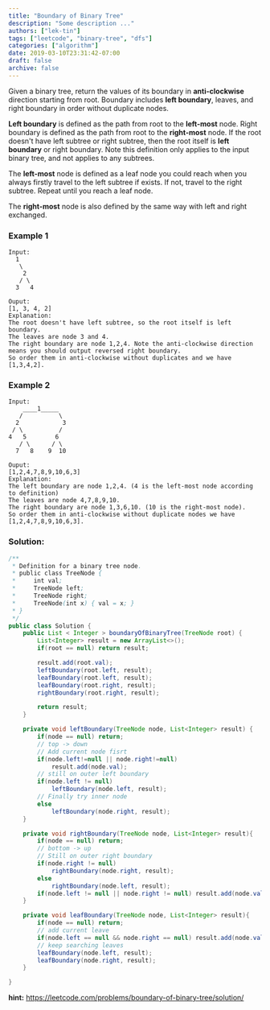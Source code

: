 ```yaml
---
title: "Boundary of Binary Tree"
description: "Some description ..."
authors: ["lek-tin"]
tags: ["leetcode", "binary-tree", "dfs"]
categories: ["algorithm"]
date: 2019-03-10T23:31:42-07:00
draft: false
archive: false
---
```

Given a binary tree, return the values of its boundary in **anti-clockwise** direction starting from root. Boundary includes **left boundary**, leaves, and right boundary in order without duplicate nodes.

**Left boundary** is defined as the path from root to the **left-most** node. Right boundary is defined as the path from root to the **right-most** node. If the root doesn't have left subtree or right subtree, then the root itself is **left boundary** or right boundary. Note this definition only applies to the input binary tree, and not applies to any subtrees.

The **left-most** node is defined as a leaf node you could reach when you always firstly travel to the left subtree if exists. If not, travel to the right subtree. Repeat until you reach a leaf node.

The **right-most** node is also defined by the same way with left and right exchanged.

### Example 1
```
Input:
  1
   \
    2
   / \
  3   4

Ouput:
[1, 3, 4, 2]
Explanation:
The root doesn't have left subtree, so the root itself is left boundary.
The leaves are node 3 and 4.
The right boundary are node 1,2,4. Note the anti-clockwise direction means you should output reversed right boundary.
So order them in anti-clockwise without duplicates and we have [1,3,4,2].
```
### Example 2
```
Input:
    ____1_____
   /          \
  2            3
 / \          / 
4   5        6   
   / \      / \
  7   8    9  10  
       
Ouput:
[1,2,4,7,8,9,10,6,3]
Explanation:
The left boundary are node 1,2,4. (4 is the left-most node according to definition)
The leaves are node 4,7,8,9,10.
The right boundary are node 1,3,6,10. (10 is the right-most node).
So order them in anti-clockwise without duplicate nodes we have [1,2,4,7,8,9,10,6,3].
```

### Solution:
```java
/**
 * Definition for a binary tree node.
 * public class TreeNode {
 *     int val;
 *     TreeNode left;
 *     TreeNode right;
 *     TreeNode(int x) { val = x; }
 * }
 */
public class Solution {
    public List < Integer > boundaryOfBinaryTree(TreeNode root) {
        List<Integer> result = new ArrayList<>();
        if(root == null) return result;

        result.add(root.val);
        leftBoundary(root.left, result);
        leafBoundary(root.left, result);
        leafBoundary(root.right, result);
        rightBoundary(root.right, result);

        return result;
    }

    private void leftBoundary(TreeNode node, List<Integer> result) {
        if(node == null) return;
        // top -> down
        // Add current node fisrt
        if(node.left!=null || node.right!=null)
            result.add(node.val);
        // still on outer left boundary
        if(node.left != null)
            leftBoundary(node.left, result);
        // Finally try inner node
        else
            leftBoundary(node.right, result);
    }

    private void rightBoundary(TreeNode node, List<Integer> result){
        if(node == null) return;
        // bottom -> up
        // Still on outer right boundary
        if(node.right != null)
            rightBoundary(node.right, result);
        else
            rightBoundary(node.left, result);
        if(node.left != null || node.right != null) result.add(node.val);
    }

    private void leafBoundary(TreeNode node, List<Integer> result){
        if(node == null) return;
        // add current leave
        if(node.left == null && node.right == null) result.add(node.val);
        // keep searching leaves
        leafBoundary(node.left, result);
        leafBoundary(node.right, result);
    }

}
```
**hint:** <https://leetcode.com/problems/boundary-of-binary-tree/solution/>